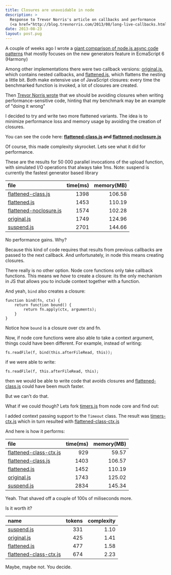 ```yaml
---
title: Closures are unavoidable in node
description: >
  Response to Trevor Norris's article on callbacks and performance
  (<a href="http://blog.trevnorris.com/2013/08/long-live-callbacks.html">long live the callbacks</a>)
date: 2013-08-23
layout: post.pug
---
```


A couple of weeks ago I wrote a [giant comparison of node.js async code
patterns](/posts/analysis-generators-and-other-async-patterns-node.html) that
mostly focuses on the new generators feature in EcmaScript 6 (Harmony)

Among other implementations there were two callback versions: [original.js],
which contains nested callbacks, and [flattened.js], which flattens the nesting a
little bit. Both make extensive use of JavaScript closures: every time
the benchmarked function is invoked, a lot of closures are created.

Then [Trevor Norris wrote](http://blog.trevnorris.com/2013/08/long-live-callbacks.html)
that we should be avoiding closures when writing performance-sensitive code,
hinting that my benchmark may be an example of "doing it wrong"


I decided to try and write two more flattened variants. The idea is to
minimize performance loss and memory usage by avoiding the creation of closures.

You can see the code here: **[flattened-class.js] and [flattened-noclosure.js]**

Of course, this made complexity skyrocket. Lets see what it did for performance.

These are the results for 50 000 parallel invocations of the upload function,
with simulated I/O operations that always take 1ms. Note: suspend is currently
the fastest generator based library

| file                     | time(ms) | memory(MB) |
|:-------------------------|---------:|-----------:|
| [flattened-class.js]     |     1398 |     106.58 |
| [flattened.js]           |     1453 |     110.19 |
| [flattened-noclosure.js] |     1574 |     102.28 |
| [original.js]            |     1749 |     124.96 |
| [suspend.js]             |     2701 |     144.66 |


No performance gains. Why?

Because this kind of code requires that results from previous callbacks are
passed to the next callback. And unfortunately, in node this means creating
closures.

There really is no other option. Node core functions only take callback
functions. This means we *have* to create a closure: its the only mechanism in
JS that allows you to include context together with a function.

And yeah, `bind` also creates a closure:

    function bind(fn, ctx) {
        return function bound() {
            return fn.apply(ctx, arguments);
        }
    }

Notice how `bound` is a closure over ctx and fn.

Now, if node core functions were also able to take a context argument, things
could have been different. For example, instead of writing:

    fs.readFile(f, bind(this.afterFileRead, this));

if we were able to write:

    fs.readFile(f, this.afterFileRead, this);

then we would be able to write code that avoids closures and
[flattened-class.js] could have been much faster.

But we can't do that.

What if we could though? Lets fork
[timers.js](https://github.com/joyent/node/blob/blog/lib/timers.js) from
node core and find out:

I added context passing support to the `Timeout` class. The result was
[timers-ctx.js](//github.com/spion/async-compare/blob/blog/lib/timers-ctx.js)
which in turn resulted with [flattened-class-ctx.js]

And here is how it performs:

| file                     | time(ms) | memory(MB) |
|:-------------------------|---------:|-----------:|
| [flattened-class-ctx.js] |      929 |      59.57 |
| [flattened-class.js]     |     1403 |     106.57 |
| [flattened.js]           |     1452 |     110.19 |
| [original.js]            |     1743 |     125.02 |
| [suspend.js]             |     2834 |     145.34 |


Yeah. That shaved off a couple of 100s of miliseconds more.

Is it worth it?

| name                     | tokens | complexity |
|:-------------------------|-------:|-----------:|
| [suspend.js]             |    331 |       1.10 |
| [original.js]            |    425 |       1.41 |
| [flattened.js]           |    477 |       1.58 |
| [flattened-class-ctx.js] |    674 |       2.23 |

Maybe, maybe not. You decide.

[suspend.js]: //github.com/spion/async-compare/blob/blog/examples/suspend.js
[original.js]: //github.com/spion/async-compare/blob/blog/examples/original.js
[flattened.js]: //github.com/spion/async-compare/blob/blog/examples/flattened.js
[flattened-class.js]: //github.com/spion/async-compare/blob/blog/examples/flattened-class.js
[flattened-noclosure.js]: //github.com/spion/async-compare/blob/blog/examples/flattened-noclosure.js
[flattened-class-ctx.js]: //github.com/spion/async-compare/blob/blog/examples/flattened-class-ctx.js
